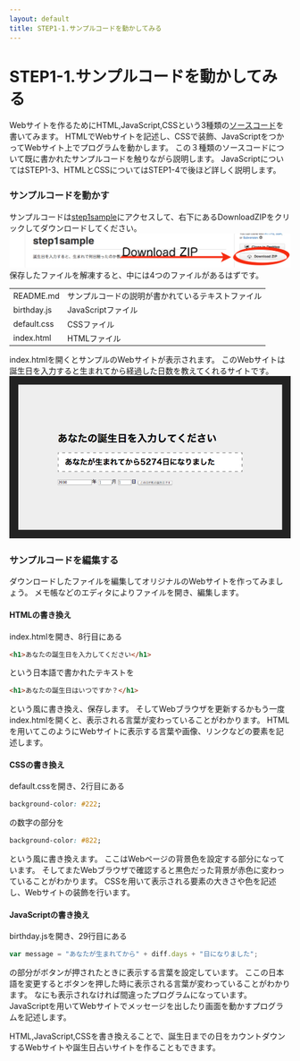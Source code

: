 ```yaml
---
layout: default
title: STEP1-1.サンプルコードを動かしてみる
---
```

# STEP1-1.サンプルコードを動かしてみる

Webサイトを作るためにHTML,JavaScript,CSSという3種類の[ソースコード](http://ja.wikipedia.org/wiki/%E3%82%BD%E3%83%BC%E3%82%B9%E3%82%B3%E3%83%BC%E3%83%89)を書いてみます。
HTMLでWebサイトを記述し、CSSで装飾、JavaScriptをつかってWebサイト上でプログラムを動かします。
この３種類のソースコードについて既に書かれたサンプルコードを触りながら説明します。
JavaScriptについてはSTEP1-3、HTMLとCSSについてはSTEP1-4で後ほど詳しく説明します。

### サンプルコードを動かす
サンプルコードは[step1sample](https://github.com/farundorL/step1sample)にアクセスして、右下にあるDownloadZIPをクリックしてダウンロードしてください。
![](../images/1_1_zip.png)
保存したファイルを解凍すると、中には4つのファイルがあるはずです。
<table>
<tr><td>README.md</td>  <td>サンプルコードの説明が書かれているテキストファイル</td></tr>
<tr><td>birthday.js</td><td>JavaScriptファイル</td></tr>
<tr><td>default.css</td><td>CSSファイル</td></tr>
<tr><td>index.html</td> <td>HTMLファイル</td></tr>
</table>

index.htmlを開くとサンプルのWebサイトが表示されます。
このWebサイトは誕生日を入力すると生まれてから経過した日数を教えてくれるサイトです。
![](../images/1_1_sample.png)

### サンプルコードを編集する
ダウンロードしたファイルを編集してオリジナルのWebサイトを作ってみましょう。
メモ帳などのエディタによりファイルを開き、編集します。

#### HTMLの書き換え
index.htmlを開き、8行目にある

```html
<h1>あなたの誕生日を入力してください</h1>
```
という日本語で書かれたテキストを

```html
<h1>あなたの誕生日はいつですか？</h1>
```
という風に書き換え、保存します。
そしてWebブラウザを更新するかもう一度index.htmlを開くと、表示される言葉が変わっていることがわかります。
HTMLを用いてこのようにWebサイトに表示する言葉や画像、リンクなどの要素を記述します。

#### CSSの書き換え
default.cssを開き、2行目にある

```css
background-color: #222;
```
の数字の部分を

```css
background-color: #822;
```
という風に書き換えます。
ここはWebページの背景色を設定する部分になっています。
そしてまたWebブラウザで確認すると黒色だった背景が赤色に変わっていることがわかります。
CSSを用いて表示される要素の大きさや色を記述し、Webサイトの装飾を行います。

#### JavaScriptの書き換え
birthday.jsを開き、29行目にある

```js
var message = "あなたが生まれてから" + diff.days + "日になりました";
```
の部分がボタンが押されたときに表示する言葉を設定しています。
ここの日本語を変更するとボタンを押した時に表示される言葉が変わっていることがわかります。
なにも表示されなければ間違ったプログラムになっています。
JavaScriptを用いてWebサイトでメッセージを出したり画面を動かすプログラムを記述します。

HTML,JavaScript,CSSを書き換えることで、誕生日までの日をカウントダウンするWebサイトや誕生日占いサイトを作ることもできます。
